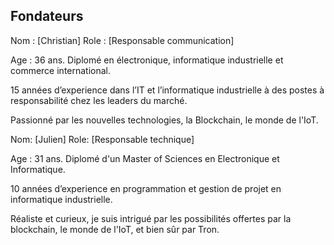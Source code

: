 ## Fondateurs

Nom : [Christian]
Role : [Responsable communication]

Age : 36 ans.
Diplomé en électronique, informatique industrielle et commerce international.  

15 années d’experience dans l’IT et l’informatique industrielle à des postes à responsabilité chez les leaders du marché.  

Passionné par les nouvelles technologies, la Blockchain, le monde de l'IoT.


Nom: [Julien]
Role: [Responsable technique]

Age : 31 ans.
Diplomé d'un Master of Sciences en Electronique et Informatique.

10 années d’experience en programmation et gestion de projet en informatique industrielle.

Réaliste et curieux, je suis intrigué par les possibilités offertes par la blockchain, le monde de l'IoT, et bien sûr par Tron.
